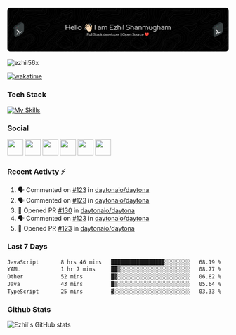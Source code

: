 ![Header](./header.png)

<p align="left"> <img src="https://komarev.com/ghpvc/?username=ezhil56x&label=Profile%20views&color=0e75b6&style=flat" alt="ezhil56x" /> </p>

[![wakatime](https://wakatime.com/badge/user/e780b5d2-6a76-4fde-a594-4ff159327ad3.svg)](https://wakatime.com/@e780b5d2-6a76-4fde-a594-4ff159327ad3)

### Tech Stack

[![My Skills](https://skillicons.dev/icons?i=c,cpp,py,java,kotlin,js,php,html,css,bootstrap,react,ts,nextjs,jquery,flask,nodejs,express,mysql,postgres,mongodb,docker,aws,firebase,vercel,cloudflare,jenkins,nginx,figma&theme=dark&perline=15)](https://skillicons.dev)

### Social

<p align="left">
	<a href="https://discord.com/users/ezhil56x" target="_blank" rel="noreferrer"
		><img
			src="https://skillicons.dev/icons?i=discord&theme=dark"
			width="36"
			height="36"
	/></a>
	<a href="https://www.github.com/ezhil56x" target="_blank" rel="noreferrer"
		><img
			src="https://skillicons.dev/icons?i=github&theme=dark"
			width="36"
			height="36"
	/></a>
	<a href="https://git.selfmade.ninja/ezhil930" target="_blank" rel="noreferrer"
		><img
			src="https://skillicons.dev/icons?i=git&theme=dark"
			width="36"
			height="36"
	/></a>
	<a href="http://www.instagram.com/ezhil56x" target="_blank" rel="noreferrer"
		><img
			src="https://skillicons.dev/icons?i=instagram&theme=dark"
			width="36"
			height="36"
	/></a>
	<a
		href="https://www.linkedin.com/in/ezhilshanmugham"
		target="_blank"
		rel="noreferrer"
		><img
			src="https://skillicons.dev/icons?i=linkedin&theme=dark"
			width="36"
			height="36"
	/></a>
	<a href="https://www.twitter.com/ezhil56x" target="_blank" rel="noreferrer"
		><img
			src="https://skillicons.dev/icons?i=twitter&theme=dark"
			width="36"
			height="36"
	/></a>
</p>


### Recent Activty ⚡

<!--START_SECTION:activity-->
1. 🗣 Commented on [#123](https://github.com/daytonaio/daytona/pull/123#issuecomment-1986142317) in [daytonaio/daytona](https://github.com/daytonaio/daytona)
2. 🗣 Commented on [#123](https://github.com/daytonaio/daytona/pull/123#issuecomment-1985611244) in [daytonaio/daytona](https://github.com/daytonaio/daytona)
3. 💪 Opened PR [#130](https://github.com/daytonaio/daytona/pull/130) in [daytonaio/daytona](https://github.com/daytonaio/daytona)
4. 🗣 Commented on [#123](https://github.com/daytonaio/daytona/pull/123#issuecomment-1985542550) in [daytonaio/daytona](https://github.com/daytonaio/daytona)
5. 💪 Opened PR [#123](https://github.com/daytonaio/daytona/pull/123) in [daytonaio/daytona](https://github.com/daytonaio/daytona)

<!--END_SECTION:activity-->

### Last 7 Days

<!--START_SECTION:waka-->

```txt
JavaScript       8 hrs 46 mins   █████████████████░░░░░░░░   68.19 %
YAML             1 hr 7 mins     ██▒░░░░░░░░░░░░░░░░░░░░░░   08.77 %
Other            52 mins         █▓░░░░░░░░░░░░░░░░░░░░░░░   06.82 %
Java             43 mins         █▒░░░░░░░░░░░░░░░░░░░░░░░   05.64 %
TypeScript       25 mins         ▓░░░░░░░░░░░░░░░░░░░░░░░░   03.33 %
```

<!--END_SECTION:waka-->

### Github Stats

![Ezhil's GitHub stats](https://github-readme-stats.vercel.app/api?username=ezhil56x&theme=dark&show_icons=true)

